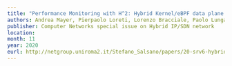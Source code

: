 ```yaml
---
title: "Performance Monitoring with H^2: Hybrid Kernel/eBPF data plane for SRv6 based Hybrid SDN"
authors: Andrea Mayer, Pierpaolo Loreti, Lorenzo Bracciale, Paolo Lungaroni, Stefano Salsano, Clarence Filsfils
publisher: Computer Networks special issue on Hybrid IP/SDN network 
location: 
month: 11
year: 2020
eurl: http://netgroup.uniroma2.it/Stefano_Salsano/papers/20-srv6-hybrid-sdn-hike.pdf
---
```

